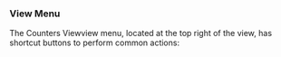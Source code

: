 ### View Menu

The Counters Viewview menu, located at the top right of the view, has shortcut buttons to perform common actions: